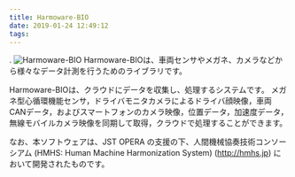 ```yaml
---
title: Harmoware-BIO
date: 2019-01-24 12:49:12
tags:
---
```

.
<img src="/images/harmoware-bio.jpg" alt="Harmoware-BIO">
Harmoware-BIOは、車両センサやメガネ、カメラなどから様々なデータ計測を行うためのライブラリです。 
<!-- more -->
Harmoware-BIOは、クラウドにデータを収集し、処理するシステムです。
メガネ型心循環機能センサ，ドライバモニタカメラによるドライバ顔映像，車両CANデータ，およびスマートフォンのカメラ映像，位置データ，加速度データ，無線モバイルカメラ映像を同期して取得，クラウドで処理することができます。

なお、本ソフトウェアは、JST OPERA の支援の下、人間機械協奏技術コンソーシアム (HMHS: Human Machine Harmonization System) (http://hmhs.jp) において開発されたものです。
